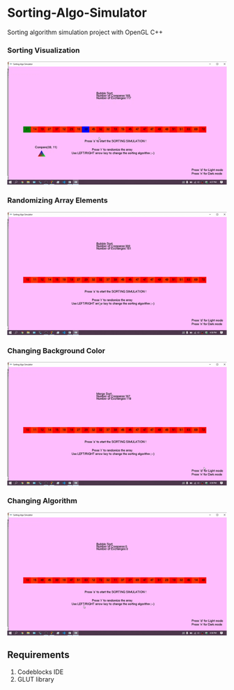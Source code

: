 # Sorting-Algo-Simulator 
Sorting algorithm simulation project with OpenGL C++

### Sorting Visualization

<img src="/samples/sortingVisualization.gif">

### Randomizing Array Elements

<img src="/samples/randomizingArrayElements.gif">

### Changing Background Color

<img src="/samples/changingBackgroundColor.gif">

### Changing Algorithm

<img src="/samples/changingAlgorithms.gif">


## Requirements
1. Codeblocks IDE
2. GLUT library
